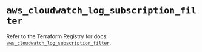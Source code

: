 # `aws_cloudwatch_log_subscription_filter`

Refer to the Terraform Registry for docs: [`aws_cloudwatch_log_subscription_filter`](https://registry.terraform.io/providers/hashicorp/aws/6.19.0/docs/resources/cloudwatch_log_subscription_filter).

